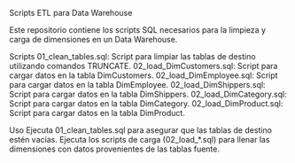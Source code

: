 
Scripts ETL para Data Warehouse

Este repositorio contiene los scripts SQL necesarios para la limpieza y carga de dimensiones en un Data Warehouse.

Scripts
01_clean_tables.sql: Script para limpiar las tablas de destino utilizando comandos TRUNCATE.
02_load_DimCustomers.sql: Script para cargar datos en la tabla DimCustomers.
02_load_DimEmployee.sql: Script para cargar datos en la tabla DimEmployee.
02_load_DimShippers.sql: Script para cargar datos en la tabla DimShippers.
02_load_DimCategory.sql: Script para cargar datos en la tabla DimCategory.
02_load_DimProduct.sql: Script para cargar datos en la tabla DimProduct.

Uso
Ejecuta 01_clean_tables.sql para asegurar que las tablas de destino estén vacías.
Ejecuta los scripts de carga (02_load_*.sql) para llenar las dimensiones con datos provenientes de las tablas fuente.

